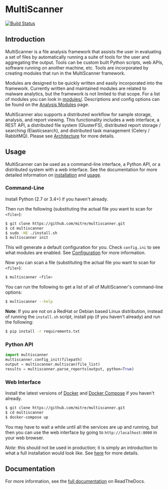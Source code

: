 MultiScanner
============
[![Build Status](https://travis-ci.org/mitre/multiscanner.svg)](https://travis-ci.org/mitre/multiscanner)

Introduction
------------
MultiScanner is a file analysis framework that assists the user in evaluating a set
of files by automatically running a suite of tools for the user and aggregating the output.
Tools can be custom built Python scripts, web APIs, software running on another machine, etc.
Tools are incorporated by creating modules that run in the MultiScanner framework.

Modules are designed to be quickly written and easily incorporated into the framework.
Currently written and maintained modules are related to malware analytics, but the framework is not limited to that
scope. For a list of modules you can look in [modules/](modules). Descriptions and config
options can be found on the [Analysis Modules](http://multiscanner.readthedocs.io/en/latest/use/use-analysis-mods.html) page.

MultiScanner also supports a distributed workflow for sample storage, analysis, and
report viewing. This functionality includes a web interface, a REST API, a distributed
file system (GlusterFS), distributed report storage / searching (Elasticsearch), and
distributed task management (Celery / RabbitMQ). Please see [Architecture](http://multiscanner.readthedocs.io/en/latest/arch.html) for more details.

Usage
-----

MultiScanner can be used as a command-line interface, a Python API, or a
distributed system with a web interface. See the documentation for more detailed
information on [installation](http://multiscanner.readthedocs.io/en/latest/install.html) and [usage](http://multiscanner.readthedocs.io/en/latest/use/index.html).

### Command-Line ###

Install Python (2.7 or 3.4+) if you haven't already.

Then run the following (substituting the actual file you want to scan for `<file>`):

``` bash
$ git clone https://github.com/mitre/multiscanner.git
$ cd multiscanner
$ sudo -HE ./install.sh
$ multiscanner init
```

This will generate a default configuration for you. Check `config.ini` to see what
modules are enabled. See [Configuration](http://multiscanner.readthedocs.io/en/latest/install.html#configuration) for more information.

Now you can scan a file (substituting the actual file you want to scan for `<file>`):

``` bash
$ multiscanner <file>
```

You can run the following to get a list of all of MultiScanner's command-line options:

``` bash
$ multiscanner --help
```

**Note**: If you are not on a RedHat or Debian based Linux distribution, instead of
running the `install.sh` script, install pip (if you haven't already) and run the
following:

``` bash
$ pip install -r requirements.txt
```

### Python API ###

``` python
import multiscanner
multiscanner.config_init(filepath)
output = multiscanner.multiscan(file_list)
results = multiscanner.parse_reports(output, python=True)
```

### Web Interface ###

Install the latest versions of [Docker](https://docs.docker.com/engine/installation/)
and [Docker Compose](https://docs.docker.com/compose/install/) if you haven't already.

``` bash
$ git clone https://github.com/mitre/multiscanner.git
$ cd multiscanner
$ docker-compose up
```

You may have to wait a while until all the services are up and running, but then you
can use the web interface by going to `http://localhost:8000` in your web browser.

*Note*: this should not be used in production; it is simply an introduction to what a
full installation would look like. See [here](http://multiscanner.readthedocs.io/en/latest/install.html#standalone-docker-installation) for more details.

Documentation
-------------
For more information, see the [full documentation](http://multiscanner.readthedocs.io/) on ReadTheDocs.
